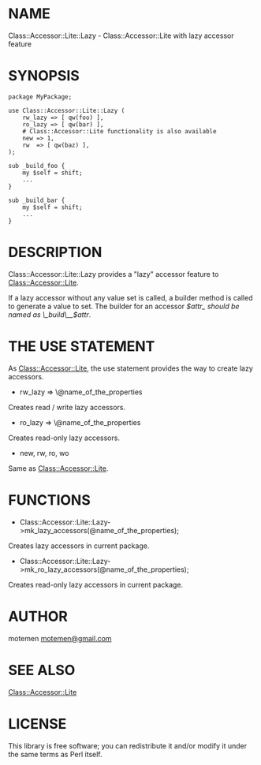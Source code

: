 # NAME

Class::Accessor::Lite::Lazy - Class::Accessor::Lite with lazy accessor feature

# SYNOPSIS

    package MyPackage;

    use Class::Accessor::Lite::Lazy (
        rw_lazy => [ qw(foo) ],
        ro_lazy => [ qw(bar) ],
        # Class::Accessor::Lite functionality is also available
        new => 1,
        rw  => [ qw(baz) ],
    );

    sub _build_foo {
        my $self = shift;
        ...
    }

    sub _build_bar {
        my $self = shift;
        ...
    }

# DESCRIPTION

Class::Accessor::Lite::Lazy provides a "lazy" accessor feature to [Class::Accessor::Lite](http://search.cpan.org/perldoc?Class::Accessor::Lite).

If a lazy accessor without any value set is called, a builder method is called to generate a value to set.
The builder for an accessor _$attr_ should be named as \_build\__$attr_.

# THE USE STATEMENT

As [Class::Accessor::Lite](http://search.cpan.org/perldoc?Class::Accessor::Lite), the use statement provides the way to create lazy accessors.

- rw\_lazy => \\@name\_of\_the\_properties

Creates read / write lazy accessors.

- ro\_lazy => \\@name\_of\_the\_properties

Creates read-only lazy accessors.

- new, rw, ro, wo

Same as [Class::Accessor::Lite](http://search.cpan.org/perldoc?Class::Accessor::Lite).

# FUNCTIONS

- Class::Accessor::Lite::Lazy->mk\_lazy\_accessors(@name\_of\_the\_properties);

Creates lazy accessors in current package.

- Class::Accessor::Lite::Lazy->mk\_ro\_lazy\_accessors(@name\_of\_the\_properties);

Creates read-only lazy accessors in current package.

# AUTHOR

motemen <motemen@gmail.com>

# SEE ALSO

[Class::Accessor::Lite](http://search.cpan.org/perldoc?Class::Accessor::Lite)

# LICENSE

This library is free software; you can redistribute it and/or modify
it under the same terms as Perl itself.